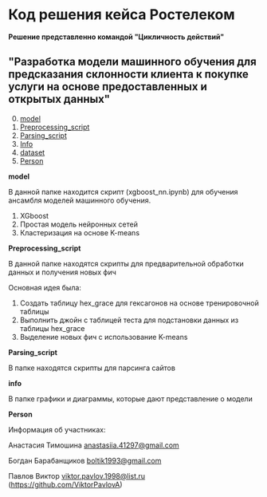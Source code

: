 # Код решения кейса Ростелеком

**Решение представленно командой "Цикличность действий"**

## "Разработка модели машинного обучения для предсказания склонности клиента к покупке услуги на основе предоставленных и открытых данных"

0. [model](#model)
1. [Preprocessing_script](#Preprocessing_script)
2. [Parsing_script](#Parsing_script)
3. [Info](#info)
4. [dataset](#dataset) 
5. [Person](#Person)

**model**

В данной папке находится скрипт (xgboost_nn.ipynb) для обучения ансамбля моделей машинного обучения.

1. XGboost
2. Простая модель нейронных сетей
3. Кластеризация на основе K-means

**Preprocessing_script**

В данной папке находятся скрипты для предварительной обработки данных и получения новых фич

Основная идея была:
1. Создать таблицу hex_grace для гексагонов на основе тренировочной таблицы
2. Выполнить джойн с таблицей теста для подстановки данных из таблицы hex_grace
3. Выделение новых фич с использование K-means

**Parsing_script**

В папке находятся скрипты для парсинга сайтов

**info**

В папке графики и диаграммы, которые дают представление о модели 

**Person**

Информация об участниках: 

Анастасия Тимошина <anastasiia.41297@gmail.com>

Богдан Барабанщиков <boltik1993@gmail.com>

Павлов Виктор <viktor.pavlov.1998@list.ru> (https://github.com/ViktorPavlovA)















